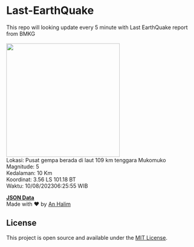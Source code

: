 # Last-EarthQuake
This repo will looking update every 5 minute with Last EarthQuake report from BMKG
<br>
<br>
<img src="https://static.bmkg.go.id/20230810062555.mmi.jpg" width="300"/>
<br>
Lokasi: Pusat gempa berada di laut 109 km tenggara Mukomuko <br>
Magnitude: 5 <br>
Kedalaman: 10 Km <br>
Koordinat: 3.56 LS 101.18 BT <br>
Waktu: 10/08/202306:25:55 WIB <br>

<a href="./data/data.json">**JSON Data**</a>
<br>
Made with ❤️ by <a href="https://github.com/an-halim">An Halim</a>
## License

This project is open source and available under the [MIT License](LICENSE).
